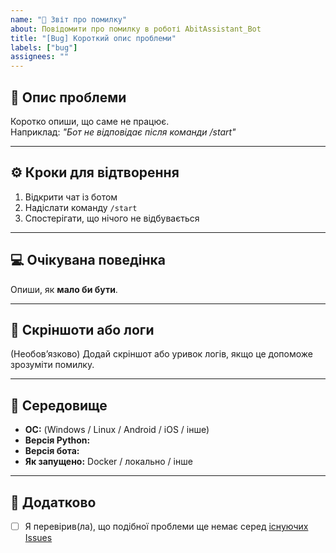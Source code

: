 ```yaml
---
name: "🐞 Звіт про помилку"
about: Повідомити про помилку в роботі AbitAssistant_Bot
title: "[Bug] Короткий опис проблеми"
labels: ["bug"]
assignees: ""
---
```


## 🧾 Опис проблеми

Коротко опиши, що саме не працює.  
Наприклад: *"Бот не відповідає після команди /start"*

---

## ⚙️ Кроки для відтворення

1. Відкрити чат із ботом
2. Надіслати команду `/start`
3. Спостерігати, що нічого не відбувається

---

## 💻 Очікувана поведінка

Опиши, як **мало би бути**.

---

## 📸 Скріншоти або логи

(Необов’язково) Додай скріншот або уривок логів, якщо це допоможе зрозуміти помилку.

---

## 🧩 Середовище

- **ОС:** (Windows / Linux / Android / iOS / інше)
- **Версія Python:**  
- **Версія бота:**  
- **Як запущено:** Docker / локально / інше

---

## 🔗 Додатково

- [ ] Я перевірив(ла), що подібної проблеми ще немає серед [існуючих Issues](https://github.com/OlexiyOdarchuk/AbitAssistant_Bot/issues)
